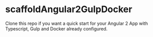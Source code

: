 # scaffoldAngular2GulpDocker
Clone this repo if you want a quick start for your Angular 2 App with Typescript, Gulp and Docker already configured.

